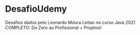 # DesafioUdemy

Desafios dados pelo Leonardo Moura Leitao no curso Java 2021 COMPLETO: Do Zero ao Profissional + Projetos!
